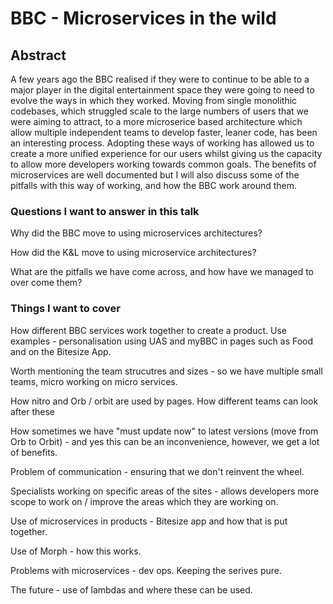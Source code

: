# BBC - Microservices in the wild

## Abstract

A few years ago the BBC realised if they were to continue to be able to a major player in the digital entertainment space they were going to need to evolve the ways in which they worked. Moving from single monolithic codebases, which struggled scale to the large numbers of users that we were aiming to attract, to a more microserice based architecture which allow multiple independent teams to develop faster, leaner code, has been an interesting process.   Adopting these ways of working has allowed us to create a more unified experience for our users whilst giving us the capacity to allow more developers working towards common goals. The benefits of microservices are well documented but I will also discuss some of the pitfalls with this way of working, and how the BBC work around them.


### Questions I want to answer in this talk

Why did the BBC move to using microservices architectures?

How did the K&L move to using microservice architectures?

What are the pitfalls we have come across, and how have we managed to over come them?

### Things I want to cover

How different BBC services work together to create a product.  Use examples - personalisation using UAS and myBBC in pages such as Food and on the Bitesize App.

Worth mentioning the team strucutres and sizes  - so we have multiple small teams, micro working on micro services.  

How nitro and Orb / orbit are used by pages.  How different teams can look after these

How sometimes we have "must update now" to latest versions (move from Orb to Orbit) - and yes this can be an inconvenience, however, we get a lot of benefits.

Problem of communication - ensuring that we don't reinvent the wheel.

Specialists working on specific areas of the sites - allows developers more scope to work on / improve the areas which they are working on.

Use of microservices in products - Bitesize app and how that is put together.

Use of Morph - how this works.

Problems with microservices - dev ops.  Keeping the serives pure.

The future - use of lambdas and where these can be used.
